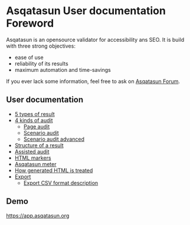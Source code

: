 # Asqatasun User documentation Foreword

Asqatasun is an opensource validator for accessibility ans SEO. It is build with three strong objectives:

* ease of use
* reliability of its results
* maximum automation and time-savings

If you ever lack some information, feel free to ask on [Asqatasun Forum](http://forum.asqatasun.org/).

## User documentation
* [5 types of result](userdoc-02-5-results.md)
* [4 kinds of audit](userdoc-01-4-audits.md)
    * [Page audit](userdoc-03-page-audit.md)
    * [Scenario audit](userdoc-04-scenario-audit.md)
    * [Scenario audit advanced](userdoc-05-scenario-audit-advanced.md)
* [Structure of a result](userdoc-02b-structure_of_a_result.md)
* [Assisted audit](userdoc-06-assisted-audit.md)
* [HTML markers](userdoc-07-HTML-markers.md)
* [Asqatasun meter](userdoc-08-score-asqatasun-meter.md)
* [How generated HTML is treated](userdoc-20-generated-HTML.md)
* [Export](userdoc-09-export.md)
    * [Export CSV format description](userdoc-09a-export-format_CSV.md)


## Demo
https://app.asqatasun.org

